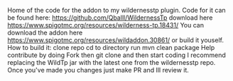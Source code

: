 Home of the code for the addon to my wildernesstp plugin. 
Code for it can be found here: https://github.com/Qballl/WildernessTp download here https://www.spigotmc.org/resources/wilderness-tp.18431/
You can download the addon here https://www.spigotmc.org/resources/wildaddon.30861/ or build it youself.
How to build it:
clone repo
cd to directory
run mvn clean package
Help contribute by doing
Fork then git clone
and then start coding I recommend replacing the WildTp jar with the latest one from the wildernesstp repo.
Once you've made you changes just make PR and Ill review it.